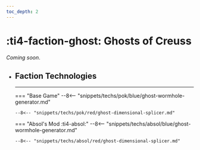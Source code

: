 ```yaml
---
toc_depth: 2
---
```


# :ti4-faction-ghost: Ghosts of Creuss

_Coming soon_.

<div class="grid cards" markdown>

-   ## __Faction Technologies__

    ---
    === "Base Game"
        --8<-- "snippets/techs/pok/blue/ghost-wormhole-generator.md"

        --8<-- "snippets/techs/pok/red/ghost-dimensional-splicer.md"

    === "Absol's Mod :ti4-absol:"
        --8<-- "snippets/techs/absol/blue/ghost-wormhole-generator.md"

        --8<-- "snippets/techs/absol/red/ghost-dimensional-splicer.md"

</div>